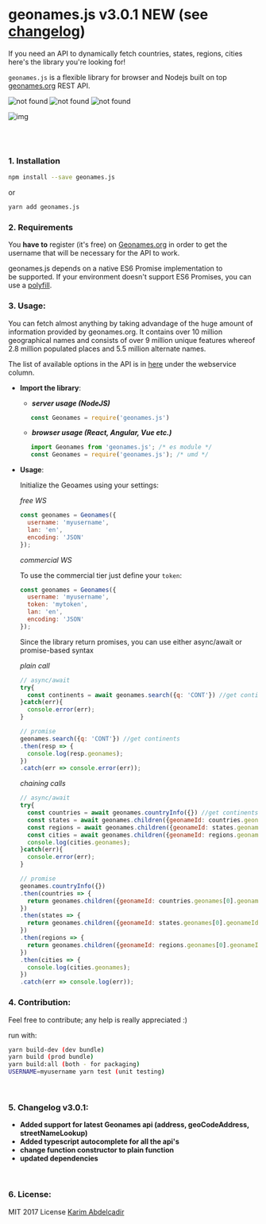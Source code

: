 # geonames.js v3.0.1 NEW (see [changelog](#5-changelog-v301))
If you need an API to dynamically fetch countries, states, regions, cities here's the library you're looking for!

`geonames.js` is a flexible library for browser and Nodejs 
built on top <a href="http://www.geonames.org/" target="_blank">geonames.org<a> REST API.

<img src="https://travis-ci.org/kinotto/geonames.js.svg?branch=master" alt="not found" style="display:inline" /> <img src="https://david-dm.org/kinotto/geonames.js.svg" alt="not found" style="display:inline" /> <img src="http://img.badgesize.io/kinotto/geonames.js/master/dist/geonames.min.js?max=100000&softmax=200000" alt="not found" />


![img](https://thumbs.gfycat.com/LegitimateSlushyHydra-max-14mb.gif)


<br/> <br/>


### 1. Installation

```sh
npm install --save geonames.js
```

or

```sh
yarn add geonames.js
```


### 2. Requirements
You **have to** register (it's free) on <a href="http://www.geonames.org/login">Geonames.org</a>
in order to get the username that will be necessary for the API to work.

geonames.js depends on a native ES6 Promise implementation to be supported. If your environment doesn't support ES6 Promises, you can use a <a href="https://github.com/stefanpenner/es6-promise">polyfill</a>.

### 3. Usage:


You can fetch almost anything by taking advandage of the huge amount of information provided by geonames.org. It contains over 10 million geographical names and consists of over 9 million unique features whereof 2.8 million populated places and 5.5 million alternate names.

The list of available options in the API is in <a href="http://www.geonames.org/export/ws-overview.html">here</a> under the webservice column.

- **Import the library**:
   - ***server usage (NodeJS)***
    ```javascript
       const Geonames = require('geonames.js')
    ```
   - ***browser usage (React, Angular, Vue etc.)***
    ```javascript
       import Geonames from 'geonames.js'; /* es module */
       const Geonames = require('geonames.js'); /* umd */
    ```
  
- **Usage**:

  Initialize the Geoames using your settings:

  _free WS_
  ```javascript
  const geonames = Geonames({
    username: 'myusername',
    lan: 'en',
    encoding: 'JSON'
  });
  ```

  _commercial WS_

  To use the commercial tier just define your `token`:

  ```javascript
  const geonames = Geonames({
    username: 'myusername',
    token: 'mytoken',
    lan: 'en',
    encoding: 'JSON'
  });
  ```

  Since the library return promises, you can use either async/await or promise-based syntax

  _plain call_
  ```javascript
  // async/await
  try{
    const continents = await geonames.search({q: 'CONT'}) //get continents
  }catch(err){
    console.error(err);
  }
  
  // promise
  geonames.search({q: 'CONT'}) //get continents
  .then(resp => {
    console.log(resp.geonames);
  })
  .catch(err => console.error(err));
  ```


  _chaining calls_
  ```javascript 
  // async/await
  try{
    const countries = await geonames.countryInfo({}) //get continents
    const states = await geonames.children({geonameId: countries.geonames[0].geonameId})
    const regions = await geonames.children({geonameId: states.geonames[0].geonameId});
    const cities = await geonames.children({geonameId: regions.geonames[0].geonameId});
    console.log(cities.geonames);
  }catch(err){
    console.error(err);
  }

  // promise
  geonames.countryInfo({}) 
  .then(countries => {
    return geonames.children({geonameId: countries.geonames[0].geonameId})
  })
  .then(states => {
    return geonames.children({geonameId: states.geonames[0].geonameId});
  })
  .then(regions => {
    return geonames.children({geonameId: regions.geonames[0].geonameId});
  })
  .then(cities => {
    console.log(cities.geonames);
  })
  .catch(err => console.log(err));
  ```



### 4. Contribution:
Feel free to contribute; any help is really appreciated :)

run with:

```sh
yarn build-dev (dev bundle)
yarn build (prod bundle)
yarn build:all (both - for packaging)
USERNAME=myusername yarn test (unit testing)
```


<br/>

### 5. Changelog v3.0.1:
- **Added support for latest Geonames api (address, geoCodeAddress, streetNameLookup)**
- **Added typescript autocomplete for all the api's**
- **change function constructor to plain function**
- **updated dependencies**

  
<br/>

### 6. License:
MIT 2017 License <a href="https://github.com/kinotto">Karim Abdelcadir</a>